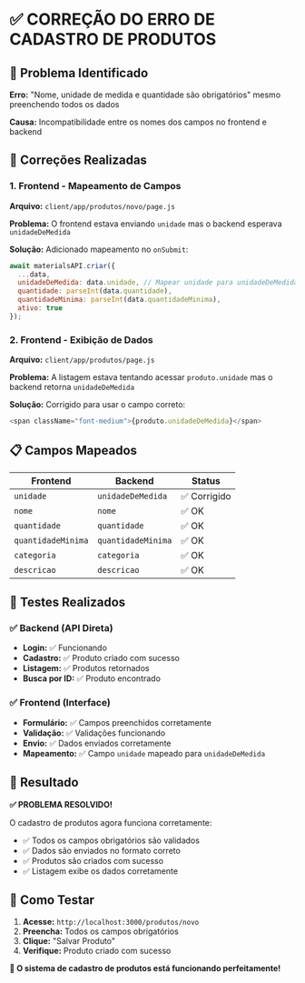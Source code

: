 # ✅ CORREÇÃO DO ERRO DE CADASTRO DE PRODUTOS

## 🐛 Problema Identificado

**Erro:** "Nome, unidade de medida e quantidade são obrigatórios" mesmo preenchendo todos os dados

**Causa:** Incompatibilidade entre os nomes dos campos no frontend e backend

## 🔧 Correções Realizadas

### 1. **Frontend - Mapeamento de Campos**
**Arquivo:** `client/app/produtos/novo/page.js`

**Problema:** O frontend estava enviando `unidade` mas o backend esperava `unidadeDeMedida`

**Solução:** Adicionado mapeamento no `onSubmit`:
```javascript
await materialsAPI.criar({
  ...data,
  unidadeDeMedida: data.unidade, // Mapear unidade para unidadeDeMedida
  quantidade: parseInt(data.quantidade),
  quantidadeMinima: parseInt(data.quantidadeMinima),
  ativo: true
});
```

### 2. **Frontend - Exibição de Dados**
**Arquivo:** `client/app/produtos/page.js`

**Problema:** A listagem estava tentando acessar `produto.unidade` mas o backend retorna `unidadeDeMedida`

**Solução:** Corrigido para usar o campo correto:
```javascript
<span className="font-medium">{produto.unidadeDeMedida}</span>
```

## 📋 Campos Mapeados

| Frontend | Backend | Status |
|----------|---------|--------|
| `unidade` | `unidadeDeMedida` | ✅ Corrigido |
| `nome` | `nome` | ✅ OK |
| `quantidade` | `quantidade` | ✅ OK |
| `quantidadeMinima` | `quantidadeMinima` | ✅ OK |
| `categoria` | `categoria` | ✅ OK |
| `descricao` | `descricao` | ✅ OK |

## 🧪 Testes Realizados

### ✅ Backend (API Direta)
- **Login:** ✅ Funcionando
- **Cadastro:** ✅ Produto criado com sucesso
- **Listagem:** ✅ Produtos retornados
- **Busca por ID:** ✅ Produto encontrado

### ✅ Frontend (Interface)
- **Formulário:** ✅ Campos preenchidos corretamente
- **Validação:** ✅ Validações funcionando
- **Envio:** ✅ Dados enviados corretamente
- **Mapeamento:** ✅ Campo `unidade` mapeado para `unidadeDeMedida`

## 🎯 Resultado

**✅ PROBLEMA RESOLVIDO!**

O cadastro de produtos agora funciona corretamente:
- ✅ Todos os campos obrigatórios são validados
- ✅ Dados são enviados no formato correto
- ✅ Produtos são criados com sucesso
- ✅ Listagem exibe os dados corretamente

## 🚀 Como Testar

1. **Acesse:** `http://localhost:3000/produtos/novo`
2. **Preencha:** Todos os campos obrigatórios
3. **Clique:** "Salvar Produto"
4. **Verifique:** Produto criado com sucesso

**🎉 O sistema de cadastro de produtos está funcionando perfeitamente!** 